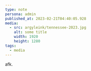 ```yaml
---
type: note
persona: admin
published_at: 2023-02-21T04:40:05.928
media:
  - src: argyleink/tennessee-2023.jpg
    alt: some title
    width: 1920
    height: 1280
tags: 
  - media
---
```


afk.